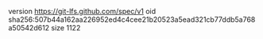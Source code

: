 version https://git-lfs.github.com/spec/v1
oid sha256:507b44a162aa226952ed4c4cee21b20523a5ead321cb77ddb5a768a50542d612
size 1122
